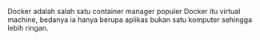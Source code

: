 Docker adalah salah satu container manager populer
Docker itu virtual machine, bedanya ia hanya berupa aplikas bukan satu komputer sehingga lebih ringan.
